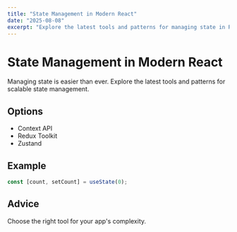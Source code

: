 ```yaml
---
title: "State Management in Modern React"
date: "2025-08-08"
excerpt: "Explore the latest tools and patterns for managing state in React apps."
---
```


# State Management in Modern React

Managing state is easier than ever. Explore the latest tools and patterns for scalable state management.

## Options
- Context API
- Redux Toolkit
- Zustand

## Example
```js
const [count, setCount] = useState(0);
```

## Advice
Choose the right tool for your app's complexity.
